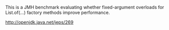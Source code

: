 This is a JMH benchmark evaluating whether fixed-argument overloads for List.of(...) factory methods improve performance.

http://openjdk.java.net/jeps/269
